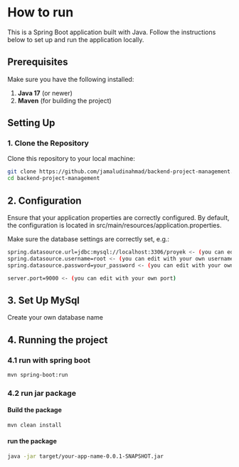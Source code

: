 # How to run

This is a Spring Boot application built with Java. Follow the instructions below to set up and run the application locally.

## Prerequisites

Make sure you have the following installed:

1. **Java 17** (or newer)
2. **Maven** (for building the project)

## Setting Up

### 1. Clone the Repository

Clone this repository to your local machine:

```bash
git clone https://github.com/jamaludinahmad/backend-project-management.git
cd backend-project-management
```

## 2. Configuration
Ensure that your application properties are correctly configured. By default, the configuration is located in src/main/resources/application.properties.

Make sure the database settings are correctly set, e.g.:
```bash
spring.datasource.url=jdbc:mysql://localhost:3306/proyek <- (you can edit with your own name)
spring.datasource.username=root <- (you can edit with your own username)
spring.datasource.password=your_password <- (you can edit with your own password) 

server.port=9000 <- (you can edit with your own port)

```

## 3. Set Up MySql
   Create your own database name


## 4. Running the project
### 4.1 run with spring boot 
```bash
mvn spring-boot:run
```

### 4.2 run jar package 
#### Build the package
```bash
mvn clean install
```
#### run the package
``` bash
java -jar target/your-app-name-0.0.1-SNAPSHOT.jar

```